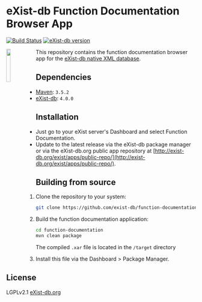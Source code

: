 # eXist-db Function Documentation Browser App

[![Build Status](https://travis-ci.com/eXist-db/function-documentation.svg?branch=master)](https://travis-ci.com/eXist-db/function-documentation)
[![eXist-db version](https://img.shields.io/badge/eXist_db-4.0.0-blue.svg)](http://www.exist-db.org/exist/apps/homepage/index.html)

<img src="src/main/xar-resources/icon.png" align="left" width="15%"/>

This repository contains the function documentation browser app for the [eXist-db native XML database](http://www.exist-db.org).

## Dependencies

- [Maven](https://maven.apache.org): `3.5.2`
- [eXist-db](http://exist-db.org): `4.0.0`

## Installation

- Just go to your eXist server's Dashboard and select Function Documentation.
- Update to the latest release via the eXist-db package manager or via the eXist-db.org public app repository at [http://exist-db.org/exist/apps/public-repo/](http://exist-db.org/exist/apps/public-repo/).

## Building from source

1. Clone the repository to your system:

   ```bash
   git clone https://github.com/exist-db/function-documentation.git
   ```

2. Build the function documentation application:

   ```bash
   cd function-documentation
   mvn clean package
   ```

   The compiled `.xar` file is located in the `/target` directory

3. Install this file via the Dashboard > Package Manager.

## License

LGPLv2.1 [eXist-db.org](http://exist-db.org/exist/apps/homepage/index.html)

